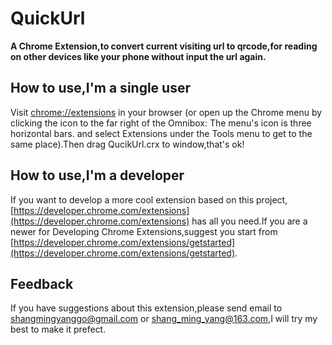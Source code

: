 # QuickUrl
**A Chrome Extension,to convert current visiting url to qrcode,for reading on other devices like your phone without input the url again.**
## How to use,I'm a single user
Visit [chrome://extensions](chrome://extensions/) in your browser (or open up the Chrome menu by clicking the icon to the far right of the Omnibox:  The menu's icon is three horizontal bars. and select Extensions under the Tools menu to get to the same place).Then drag QucikUrl.crx to window,that's ok!
## How to use,I'm a developer
If you want to develop a more cool extension based on this project,[https://developer.chrome.com/extensions](https://developer.chrome.com/extensions) has all you need.If you are a newer for Developing Chrome Extensions,suggest you start from [https://developer.chrome.com/extensions/getstarted](https://developer.chrome.com/extensions/getstarted).
## Feedback
If you have suggestions about this extension,please send email to <shangmingyanggo@gmail.com> or <shang_ming_yang@163.com>,I will try my best to make it prefect.
